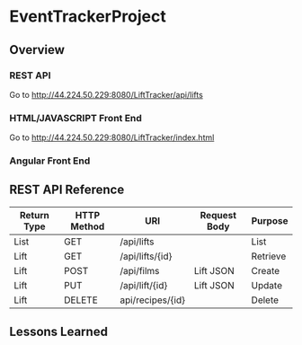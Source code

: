 # EventTrackerProject

## Overview

### REST API
Go to http://44.224.50.229:8080/LiftTracker/api/lifts

### HTML/JAVASCRIPT Front End
Go to http://44.224.50.229:8080/LiftTracker/index.html

### Angular Front End

## REST API Reference
|Return Type | HTTP Method | URI              | Request Body | Purpose  |
|------------|-------------|------------------|--------------|----------|
| List<Lift> | GET         | /api/lifts       |              | List     |
| Lift       | GET         | /api/lifts/{id}  |              | Retrieve |
| Lift       | POST        | /api/films       | Lift JSON    | Create   |
| Lift       | PUT         | /api/lift/{id}   |  Lift JSON   | Update   |
| Lift       | DELETE      | api/recipes/{id} |              | Delete   |

## Lessons Learned
